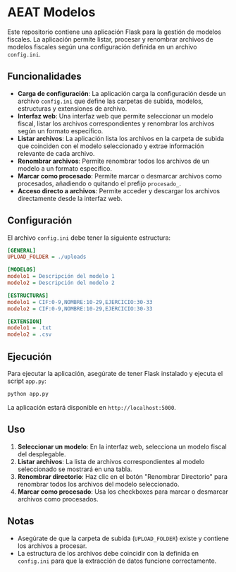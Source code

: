 # AEAT Modelos

Este repositorio contiene una aplicación Flask para la gestión de modelos fiscales. La aplicación permite listar, procesar y renombrar archivos de modelos fiscales según una configuración definida en un archivo `config.ini`.

## Funcionalidades

- **Carga de configuración**: La aplicación carga la configuración desde un archivo `config.ini` que define las carpetas de subida, modelos, estructuras y extensiones de archivo.
- **Interfaz web**: Una interfaz web que permite seleccionar un modelo fiscal, listar los archivos correspondientes y renombrar los archivos según un formato específico.
- **Listar archivos**: La aplicación lista los archivos en la carpeta de subida que coinciden con el modelo seleccionado y extrae información relevante de cada archivo.
- **Renombrar archivos**: Permite renombrar todos los archivos de un modelo a un formato específico.
- **Marcar como procesado**: Permite marcar o desmarcar archivos como procesados, añadiendo o quitando el prefijo `procesado_`.
- **Acceso directo a archivos**: Permite acceder y descargar los archivos directamente desde la interfaz web.

## Configuración

El archivo `config.ini` debe tener la siguiente estructura:

```ini
[GENERAL]
UPLOAD_FOLDER = ./uploads

[MODELOS]
modelo1 = Descripción del modelo 1
modelo2 = Descripción del modelo 2

[ESTRUCTURAS]
modelo1 = CIF:0-9,NOMBRE:10-29,EJERCICIO:30-33
modelo2 = CIF:0-9,NOMBRE:10-29,EJERCICIO:30-33

[EXTENSION]
modelo1 = .txt
modelo2 = .csv
```

## Ejecución

Para ejecutar la aplicación, asegúrate de tener Flask instalado y ejecuta el script `app.py`:

```bash
python app.py
```

La aplicación estará disponible en `http://localhost:5000`.

## Uso

1. **Seleccionar un modelo**: En la interfaz web, selecciona un modelo fiscal del desplegable.
2. **Listar archivos**: La lista de archivos correspondientes al modelo seleccionado se mostrará en una tabla.
3. **Renombrar directorio**: Haz clic en el botón "Renombrar Directorio" para renombrar todos los archivos del modelo seleccionado.
4. **Marcar como procesado**: Usa los checkboxes para marcar o desmarcar archivos como procesados.

## Notas

- Asegúrate de que la carpeta de subida (`UPLOAD_FOLDER`) existe y contiene los archivos a procesar.
- La estructura de los archivos debe coincidir con la definida en `config.ini` para que la extracción de datos funcione correctamente.
